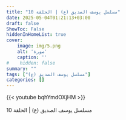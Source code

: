 ```yaml
---
title: "مسلسل يوسف الصديق (ع) | الحلقة 10"
date: 2025-05-04T01:21:13+03:00
draft: false
ShowToc: False
hiddenInHomeList: true
cover:
    image: img/5.png
    alt: 'صورة'
    caption: ''
#    hidden: false
summary: ""
tags: ["مسلسل يوسف الصديق (ع)"]
categories: []
---
```


{{< youtube bqhYmdOXjHM >}}  
 <br>
مسلسل يوسف الصديق (ع) | الحلقة 10